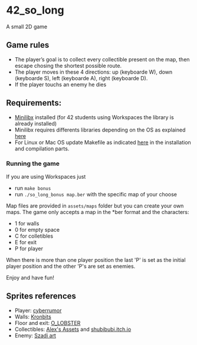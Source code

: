 # 42_so_long

A small 2D game

## Game rules

* The player’s goal is to collect every collectible present on the map, then escape chosing the shortest possible route.
* The player moves in these 4 directions: up (keyboarde W), down (keyboarde S), left (keyboarde A), right (keyboarde D).
* If the player touchs an enemy he dies

## Requirements:
* [Minilibx](https://github.com/42sp/minilibx-linux) installed (for 42 students using Workspaces the library is already installed)
* Minilibx requires differents libraries depending on the OS as explained [here](https://harm-smits.github.io/42docs/libs/minilibx/getting_started.html)
* For Linux or Mac OS update Makefile as indicated [here](https://harm-smits.github.io/42docs/libs/minilibx/getting_started.html) in the installation and compilation parts.

### Running the game

If you are using Workspaces just
* run ```make bonus```
* run ```./so_long_bonus map.ber``` with the specific map of your choose

Map files are provided in ``assets/maps`` folder but you can create your own maps. 
The game only accepts a map in the \*ber format and the characters:
* 1 for walls
* 0 for empty space
* C for colletibles
* E for exit
* P for player

When there is more than one player position the last 'P' is set as the initial player position and the other 'P's are set as enemies.

Enjoy and have fun!

## Sprites references

* Player: [cyberrumor](https://cyberrumor.itch.io/)
* Walls: [Kronbits](https://kronbits.itch.io/)
* Floor and exit: [O_LOBSTER](https://o-lobster.itch.io/)
* Collectibles: [Alex's Assets](https://alexs-assets.itch.io/) and [shubibubi.itch.io](https://shubibubi.itch.io/)
* Enemy: [Szadi art](https://szadiart.itch.io)
